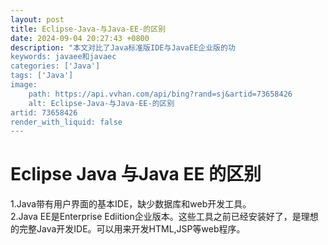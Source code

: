 ```yaml
---
layout: post
title: Eclipse-Java-与Java-EE-的区别
date: 2024-09-04 20:27:43 +0800
description: "本文对比了Java标准版IDE与JavaEE企业版的功
keywords: javaee和javaec
categories: ['Java']
tags: ['Java']
image:
    path: https://api.vvhan.com/api/bing?rand=sj&artid=73658426
    alt: Eclipse-Java-与Java-EE-的区别
artid: 73658426
render_with_liquid: false
---
```


<div class="blog-content-box">
 <div class="article-header-box">
  <div class="article-header">
   <div class="article-title-box">
    <h1 class="title-article" id="articleContentId">
     Eclipse Java 与Java EE 的区别
    </h1>
   </div>
  </div>
 </div>
 <article class="baidu_pl">
  <div class="article_content clearfix" id="article_content">
   <link href="../../assets/css/kdoc_html_views-1a98987dfd.css" rel="stylesheet"/>
   <link href="../../assets/css/ck_htmledit_views-704d5b9767.css" rel="stylesheet"/>
   <div class="htmledit_views" id="content_views">
    <p>
     1.Java带有用户界面的基本IDE，缺少数据库和web开发工具。
     <br/>
     2.Java EE是Enterprise Ediition企业版本。这些工具之前已经安装好了，是理想的完整Java开发IDE。可以用来开发HTML,JSP等web程序。
    </p>
    <div>
     <img alt="" src="https://img-blog.csdn.net/20170624104804677">
      <br/>
     </img>
    </div>
   </div>
  </div>
 </article>
 <p alt="68747470733a:2f2f626c6f672e6373646e2e6e65742f646561724b756e6479:2f61727469636c652f64657461696c732f3733363538343236" class_="artid" style="display:none">
 </p>
</div>


